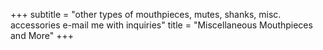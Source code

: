 +++
subtitle = "other types of mouthpieces, mutes, shanks, misc. accessories e-mail me with inquiries"
title = "Miscellaneous Mouthpieces and More"
+++
